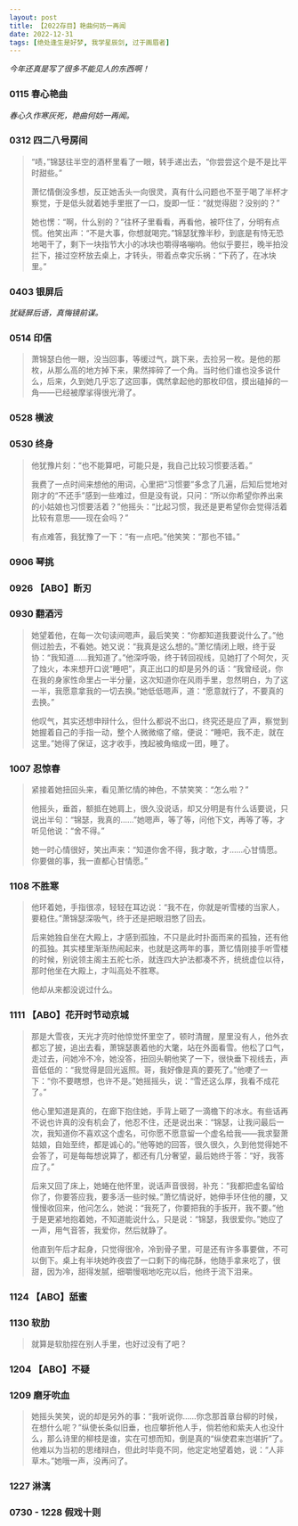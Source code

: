 ```yaml
---
layout: post
title: 【2022存目】艳曲何妨一再闻
date: 2022-12-31
tags: [绝处逢生是好梦, 我学星辰剑, 过于画眉者]
---
```


*今年还真是写了很多不能见人的东西啊！*

### 0115 春心艳曲

*春心久作寒灰死，艳曲何妨一再闻。*

### 0312 四二八号房间
>“啧，”锦瑟往半空的酒杯里看了一眼，转手递出去，“你尝尝这个是不是比平时甜些。”
>
>萧忆情倒没多想，反正她舌头一向很灵，真有什么问题也不至于喝了半杯才察觉，于是低头就着她手里抿了一口，旋即一怔：“就觉得甜？没别的？”
>
>她也愣：“啊，什么别的？”往杯子里看看，再看他，被吓住了，分明有点慌。他笑出声：“不是大事，你想就喝完。”锦瑟犹豫半秒，到底是有恃无恐地喝干了，剩下一块指节大小的冰块也嚼得咯嘣响。他似乎要拦，晚半拍没拦下，接过空杯放去桌上，才转头，带着点幸灾乐祸：“下药了，在冰块里。”

### 0403 银屏后
*犹疑屏后语，真悔镜前谋。*

### 0514 印信
>萧锦瑟白他一眼，没当回事，等缓过气，跳下来，去捡另一枚。是他的那枚，从那么高的地方掉下来，果然摔碎了一个角。当时他们谁也没多说什么，后来，久到她几乎忘了这回事，偶然拿起他的那枚印信，摸出磕掉的一角——已经被摩挲得很光滑了。

### 0528 横波

### 0530 终身
>他犹豫片刻：“也不能算吧，可能只是，我自己比较习惯要活着。”
>
>我费了一点时间来想他的用词，心里把“习惯要”多念了几遍，后知后觉地对刚才的“不还手”感到一些难过，但是没有说，只问：“所以你希望你养出来的小姑娘也习惯要活着？”他摇头：“比起习惯，我还是更希望你会觉得活着比较有意思——现在会吗？”
>
>有点难答，我犹豫了一下：“有一点吧。”他笑笑：“那也不错。”

### 0906 琴挑

### 0926 【ABO】断刃

### 0930 翻酒污
>她望着他，在每一次句读间嗯声，最后笑笑：“你都知道我要说什么了。”他侧过脸去，不看她。她又说：“我真是这么想的。”萧忆情闭上眼，终于妥协：“我知道……我知道了。”他深呼吸，终于转回视线，见她打了个呵欠，灭了烛火，本来想开口说“睡吧”，真正出口的却是另外的话：“我曾经说，你在我的身家性命里占一半分量，这次知道你在风雨手里，忽然明白，为了这一半，我愿意拿我的一切去换。”她低低嗯声，道：“愿意就行了，不要真的去换。”
>
>他叹气，其实还想申辩什么，但什么都说不出口，终究还是应了声，察觉到她握着自己的手指一动，整个人微微缩了缩，便说：“睡吧，我不走，就在这里。”她得了保证，这才收手，拽起被角缩成一团，睡了。

### 1007 忍惊春
>紧接着她扭回头来，看见萧忆情的神色，不禁笑笑：“怎么啦？”
>
>他摇头，垂首，额抵在她肩上，很久没说话，却又分明是有什么话要说，只说出半句：“锦瑟，我真的……”她嗯声，等了等，问他下文，再等了等，才听见他说：“舍不得。”
>
>她一时心情很好，笑出声来：“知道你舍不得，我才敢，才……心甘情愿。你要做的事，我一直都心甘情愿。”

### 1108 不胜寒
>他环着她，手指很凉，轻轻在耳边说：“我不在，你就是听雪楼的当家人，要稳住。”萧锦瑟深吸气，终于还是把眼泪憋了回去。
>
>后来她独自坐在大殿上，才感到孤独，不只是此时扑面而来的孤独，还有他的孤独。其实楼里渐渐热闹起来，也就是这两年的事，萧忆情刚接手听雪楼的时候，别说领主阁主五舵七杀，就连四大护法都凑不齐，统统虚位以待，那时他坐在大殿上，才叫高处不胜寒。
>
>他却从来都没说过什么。

### 1111 【ABO】花开时节动京城
>那是大雪夜，天光才亮时他惊觉怀里空了，顿时清醒，屋里没有人，他外衣都忘了披，追出去看，萧锦瑟裹着他的大氅，站在外面看雪。他松了口气，走过去，问她冷不冷，她没答，扭回头朝他笑了一下，很快垂下视线去，声音低低的：“我觉得是回光返照。哥，我好像是真的要死了。”他哽了一下：“你不要瞎想，也许不是。”她摇摇头，说：“雪还这么厚，我看不成花了。”
>
>他心里知道是真的，在廊下抱住她，手背上砸了一滴檐下的冰水。有些话再不说也许真的没有机会了，他忍不住，还是说出来：“锦瑟，让我问最后一次，我知道你不喜欢这个虚名，可你愿不愿意留一个虚名给我——我求娶萧姑娘，自始至终，都是诚心的。”他等她的回答，很久很久，久到他觉得她不会答了，可是每每想说算了，都还有几分奢望，最后她终于答：“好，我答应了。”
>
>后来又回了床上，她蜷在他怀里，说话声音很弱，补充：“我都把虚名留给你了，你要答应我，要多活一些时候。”萧忆情说好，她伸手环住他的腰，又慢慢收回来，他问怎么，她说：“我死了，你要把我的手扳开，我不要。”他于是更紧地抱着她，不知道能说什么，只是说：“锦瑟，我很爱你。”她应了一声，用气音答，我爱你，然后就静了。
>
>他直到午后才起身，只觉得很冷，冷到骨子里，可是还有许多事要做，不可以倒下。桌上有半块她昨夜尝了一口剩下的梅花酥，他随手拿来吃了，很甜，因为冷，甜得发腻，细嚼慢咽地吃完以后，他终于流下泪来。

### 1124 【ABO】舐蜜

### 1130 软肋
>就算是软肋捏在别人手里，也好过没有了吧？

### 1204 【ABO】不疑

### 1209 磨牙吮血
>她摇头笑笑，说的却是另外的事：“我听说你……你念那首章台柳的时候，在想什么呢？”纵使长条似旧垂，也应攀折他人手，倘若他和紫夫人也没什么，那么诗里的柳枝是谁，实在可想而知，倒是真的“纵使君来岂堪折”了。他难以为当初的思绪辩白，但此时毕竟不同，他定定地望着她，说：“人非草木。”她哦一声，没再问了。

### 1227 淋漓

### 0730 - 1228 假戏十则
